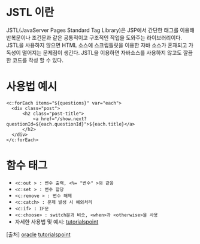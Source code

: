 # JSTL 이란
JSTL(JavaServer Pages Standard Tag Library)은 JSP에서 간단한 태그를 이용해 반복문이나 조건문과 같은 공통적이고 구조적인 작업을 도와주는 라이브러리이다.
JSTL을 사용하지 않으면 HTML 소스에 스크립틀릿을 이용한 자바 소스가 혼재되고 가독성이 떨어지는 문제점이 생긴다. JSTL을 이용하면 자바소스를 사용하지 않고도 깔끔한 코드를 작성 할 수 있다.

# 사용법 예시

```
<c:forEach items="${questions}" var="each">
  <div class="post">
      <h2 class="post-title">
          <a href="/show.next?questionId=${each.questionId}">${each.title}</a>
      </h2>
  </div>
</c:forEach>
```

# 함수 태그

- `<c:out > : 변수 출력, <%= "변수" >와 같음`
- `<c:set > : 변수 할당 `
- `<c:remove > : 변수 해제`
- `<c:catch> : 문제 발생 시 예외처리`
- `<c:if> : IF문 `
- `<c:choose> : switch문과 비슷, <when>과 <otherwise>을 사용`
- 자세한 사용법 및 예시: [tutorialspoint](http://www.tutorialspoint.com/jsp/jsp_standard_tag_library.htm)

[출처]
[oracle](http://www.oracle.com/technetwork/java/index-jsp-135995.html)
[tutorialspoint](http://www.tutorialspoint.com/jsp/jsp_standard_tag_library.htm)
